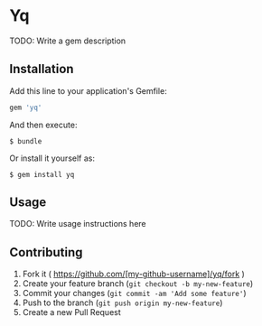 # Yq

TODO: Write a gem description

## Installation

Add this line to your application's Gemfile:

```ruby
gem 'yq'
```

And then execute:

    $ bundle

Or install it yourself as:

    $ gem install yq

## Usage

TODO: Write usage instructions here

## Contributing

1. Fork it ( https://github.com/[my-github-username]/yq/fork )
2. Create your feature branch (`git checkout -b my-new-feature`)
3. Commit your changes (`git commit -am 'Add some feature'`)
4. Push to the branch (`git push origin my-new-feature`)
5. Create a new Pull Request
